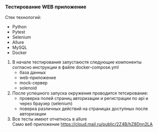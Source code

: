 ### Тестирование WEB приложение
Стек технологий:
* Python
* Pytest
* Selenium
* Allure
* MySQL
* Docker
1. В начале тестирования запустаюстя следующие компоненты согласно инструкции в файле docker-compose.yml
   * база данных
   * web-приложение
   * mock-сервер
   * solenoid
2. После успешного запуска окружения проводится тетсирование:
   * проверка полей страниц авторизации и регистрации по api и через браузер (selenium)
   * поверка различных действий на страницах доступных после авторизации
3. Все тесты имеют отчетнось в allure  
Само веб приложение https://cloud.mail.ru/public/2Z4B/hZ8Dnn2LA
